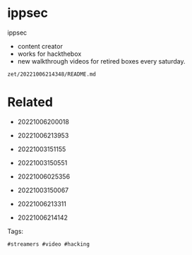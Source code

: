 # ippsec

ippsec
- content creator
- works for hackthebox
- new walkthrough videos for retired boxes every saturday.

` zet/20221006214348/README.md `

# Related

- 20221006200018

- 20221006213953

- 20221003151155

- 20221003150551

- 20221006025356

- 20221003150067

- 20221006213311

- 20221006214142


Tags:

    #streamers #video #hacking 
